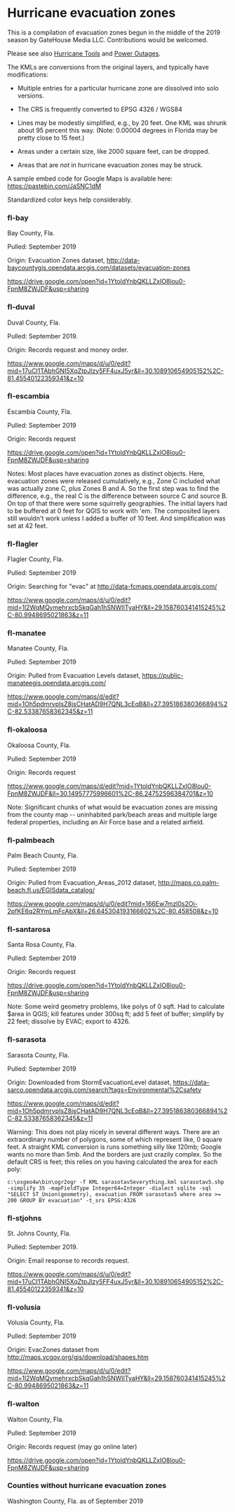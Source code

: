 # Hurricane evacuation zones

This is a compilation of evacuation zones begun in the middle of the 2019 season by GateHouse Media LLC. Contributions would be welcomed.

Please see also [Hurricane Tools](https://github.com/GateHouseMedia/hurricane-tools) and [Power Outages](https://github.com/GateHouseMedia/power-outages).


The KMLs are conversions from the original layers, and typically have modifications:

- Multiple entries for a particular hurricane zone are dissolved into solo versions.

- The CRS is frequently converted to EPSG 4326 / WGS84

- Lines may be modestly simplified, e.g., by 20 feet. One KML was shrunk about 95 percent this way. (Note: 0.00004 degrees in Florida may be pretty close to 15 feet.)

- Areas under a certain size, like 2000 square feet, can be dropped.

- Areas that are *not* in hurricane evacuation zones may be struck.

A sample embed code for Google Maps is available here:
https://pastebin.com/JaSNC1dM

Standardized color keys help considerably.

### fl-bay

Bay County, Fla.

Pulled: September 2019

Origin: Evacuation Zones dataset, http://data-baycountygis.opendata.arcgis.com/datasets/evacuation-zones

https://drive.google.com/open?id=1YtoldYnbQKLLZxIO8lou0-FpnM8ZWJDF&usp=sharing


### fl-duval

Duval County, Fla.

Pulled: September 2019.

Origin: Records request and money order.

https://www.google.com/maps/d/u/0/edit?mid=17uCI1TAbhGNI5XqZtpJlzy5FF4uxJ5yr&ll=30.108910654905152%2C-81.45540122359341&z=10


### fl-escambia

Escambia County, Fla.

Pulled: September 2019

Origin: Records request

https://drive.google.com/open?id=1YtoldYnbQKLLZxIO8lou0-FpnM8ZWJDF&usp=sharing

Notes: Most places have evacuation zones as distinct objects. Here, evacuation zones were released cumulatively, e.g., Zone C included what was actually zone C, plus Zones B and A. So the first step was to find the difference, e.g., the real C is the difference between source C and source B. On top of that there were some squirrelly geographies. The initial layers had to be buffered at 0 feet for QGIS to work with 'em. The composited layers still wouldn't work unless I added a buffer of 10 feet. And simplification was set at 42 feet.


### fl-flagler

Flagler County, Fla.

Pulled: September 2019

Origin: Searching for "evac" at http://data-fcmaps.opendata.arcgis.com/

https://www.google.com/maps/d/u/0/edit?mid=1l2WqMQvmehrxcbSkqGah1hSNWIITyaHY&ll=29.158760341415245%2C-80.9948695021863&z=11


### fl-manatee

Manatee County, Fla.

Pulled: September 2019

Origin: Pulled from Evacuation Levels dataset, https://public-manateegis.opendata.arcgis.com/

https://www.google.com/maps/d/edit?mid=1Oh5pdmrvpIsZ8jsCHatAD9H7QNL3cEqB&ll=27.395186380366894%2C-82.53387658362345&z=11


### fl-okaloosa

Okaloosa County, Fla.

Pulled: September 2019

Origin: Records request

https://www.google.com/maps/d/edit?mid=1YtoldYnbQKLLZxIO8lou0-FpnM8ZWJDF&ll=30.14957775996601%2C-86.24752596384701&z=10

Note: Significant chunks of what would be evacuation zones are missing from the county map -- uninhabited park/beach areas and multiple large federal properties, including an Air Force base and a related airfield.


### fl-palmbeach

Palm Beach County, Fla.

Pulled: September 2019

Origin: Pulled from Evacuation_Areas_2012 dataset, http://maps.co.palm-beach.fl.us/EGISdata_catalog/

https://www.google.com/maps/d/u/0/edit?mid=166Ew7mzl0s2Oi-2pfKE6q2RYmLmFcAbX&ll=26.645304193166602%2C-80.458508&z=10


### fl-santarosa

Santa Rosa County, Fla.

Pulled: September 2019

Origin: Records request

https://drive.google.com/open?id=1YtoldYnbQKLLZxIO8lou0-FpnM8ZWJDF&usp=sharing

Note: Some weird geometry problems, like polys of 0 sqft. Had to calculate $area in QGIS; kill features under 300sq ft; add 5 feet of buffer; simplify by 22 feet; dissolve by EVAC; export to 4326.


### fl-sarasota

Sarasota County, Fla.

Pulled: September 2019

Origin: Downloaded from StormEvacuationLevel dataset, https://data-sarco.opendata.arcgis.com/search?tags=Environmental%2Csafety

https://www.google.com/maps/d/edit?mid=1Oh5pdmrvpIsZ8jsCHatAD9H7QNL3cEqB&ll=27.395186380366894%2C-82.53387658362345&z=11

Warning: This does not play nicely in several different ways. There are an extraordinary number of polygons, some of which represent like, 0 square feet. A straight KML conversion is runs something silly like 120mb; Google wants no more than 5mb. And the borders are just crazily complex. So the default CRS is feet; this relies on you having calculated the area for each poly:

```c:\osgeo4w\bin\ogr2ogr -f KML sarasotav5everything.kml sarasotav5.shp -simplify 35 -mapFieldType Integer64=Integer -dialect sqlite -sql "SELECT ST_Union(geometry), evacuation FROM sarasotav5 where area >= 200 GROUP BY evacuation" -t_srs EPSG:4326```


### fl-stjohns

St. Johns County, Fla.

Pulled: September 2019.

Origin: Email response to records request.

https://www.google.com/maps/d/u/0/edit?mid=17uCI1TAbhGNI5XqZtpJlzy5FF4uxJ5yr&ll=30.108910654905152%2C-81.45540122359341&z=10


### fl-volusia

Volusia County, Fla.

Pulled: September 2019

Origin: EvacZones dataset from http://maps.vcgov.org/gis/download/shapes.htm

https://www.google.com/maps/d/u/0/edit?mid=1l2WqMQvmehrxcbSkqGah1hSNWIITyaHY&ll=29.158760341415245%2C-80.9948695021863&z=11

### fl-walton

Walton County, Fla.

Pulled: September 2019

Origin: Records request (may go online later)

https://drive.google.com/open?id=1YtoldYnbQKLLZxIO8lou0-FpnM8ZWJDF&usp=sharing

### Counties without hurricane evacuation zones

Washington County, Fla. as of September 2019

